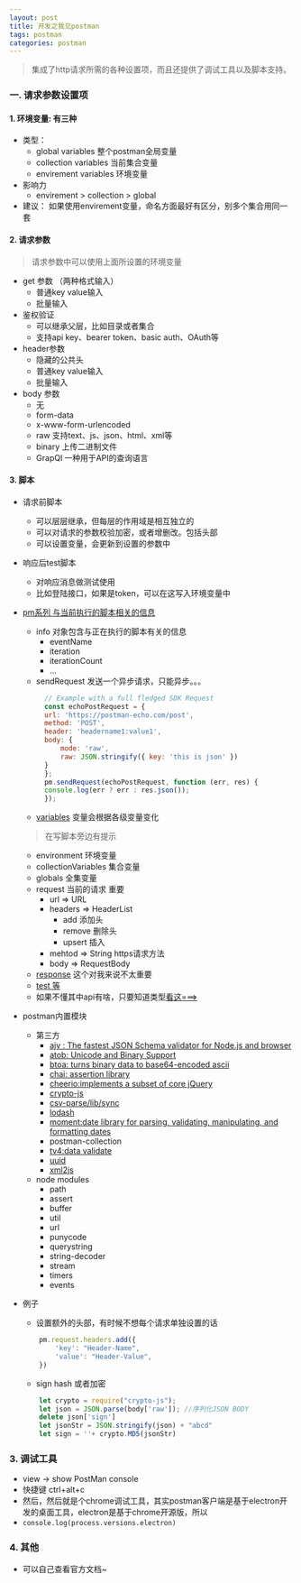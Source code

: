 ```yaml
---
layout: post
title: 开发之我见postman
tags: postman 
categories: postman
---
```

> 集成了http请求所需的各种设置项，而且还提供了调试工具以及脚本支持。

### 一. 请求参数设置项
#### 1. 环境变量: 有三种
- 类型：
    - global variables 整个postman全局变量
    - collection variables 当前集合变量
    - envirement variables 环境变量
- 影响力 
    - envirement > collection > global
- 建议：
    如果使用envirement变量，命名方面最好有区分，别多个集合用同一套
#### 2. 请求参数
> 请求参数中可以使用上面所设置的环境变量

- get 参数 （两种格式输入） 
    - 普通key value输入
    - 批量输入
- 鉴权验证
    - 可以继承父层，比如目录或者集合
    - 支持api key、bearer token、basic auth、OAuth等
- header参数
    - 隐藏的公共头
    - 普通key value输入
    - 批量输入
- body 参数
    - 无
    - form-data
    - x-www-form-urlencoded
    - raw 支持text、js、json、html、xml等
    - binary 上传二进制文件
    - GrapQl 一种用于API的查询语言

#### 3. 脚本
- 请求前脚本
    - 可以层层继承，但每层的作用域是相互独立的
    - 可以对请求的参数校验加密，或者增删改。包括头部
    - 可以设置变量，会更新到设置的参数中
- 响应后test脚本
    - 对响应消息做测试使用
    - 比如登陆接口，如果是token，可以在这写入环境变量中
- <a href="https://learning.postman.com/docs/postman/scripts/postman-sandbox-api-reference/" target="_blank">pm系列 与当前执行的脚本相关的信息</a>
    - info 对象包含与正在执行的脚本有关的信息
        - eventName
        - iteration
        - iterationCount
        - ...
    - sendRequest 发送一个异步请求，只能异步。。。
      ```javascript
        // Example with a full fledged SDK Request
        const echoPostRequest = {
        url: 'https://postman-echo.com/post',
        method: 'POST',
        header: 'headername1:value1',
        body: {
            mode: 'raw',
            raw: JSON.stringify({ key: 'this is json' })
        }
        };
        pm.sendRequest(echoPostRequest, function (err, res) {
        console.log(err ? err : res.json());
        });
      ```
    - <a href="https://www.postmanlabs.com/postman-collection/Variable.html" target="_blank">variables</a> 变量会根据各级变量变化
    > 在写脚本旁边有提示
    - environment 环境变量
    - collectionVariables 集合变量
    - globals 全集变量
    - request 当前的请求 重要
        - url => URL
        - headers => HeaderList
            - add 添加头
            - remove 删除头
            - upsert 插入
        - mehtod => String https请求方法
        - body => RequestBody 
    - <a href="https://learning.postman.com/docs/postman/scripts/postman-sandbox-api-reference/#pmresponse" target="_blank">response</a> 这个对我来说不太重要
    - <a href="https://learning.postman.com/docs/postman/scripts/postman-sandbox-api-reference/#pmtest" target="_blank"> test 等</a>
    - 如果不懂其中api有啥，只要知道类型<a href="https://www.postmanlabs.com/postman-collection/Variable.html" target="_blank">看这===></a>
- postman内置模块
    - 第三方
        - <a href="https://www.npmjs.com/package/ajv" target="_blank">ajv : The fastest JSON Schema validator for Node.js and browser</a>
        - <a href="https://www.npmjs.com/package/atob" target="_blank">atob: Unicode and Binary Support</a> 
        - <a href="" target="_blank">btoa: turns binary data to base64-encoded ascii</a> 
        - <a href="https://www.npmjs.com/package/chai" target="_blank">chai: assertion library</a>
        - <a href="https://www.npmjs.com/package/cheerio" target="_blank">cheerio:implements a subset of core jQuery</a>
        - <a href="https://www.npmjs.com/package/crypto-js" target="_blank">crypto-js</a>
        - <a href="https://www.npmjs.com/package/csv-parse" target="_blank">csv-parse/lib/sync
        - <a href="https://www.npmjs.com/package/lodash" target="_blank">lodash</a>
        - <a href="https://www.npmjs.com/package/moment" target="_blank">moment:date library for parsing, validating, manipulating, and formatting dates</a>
        - postman-collection
        - <a href="https://www.npmjs.com/package/tv4" target="_blank">tv4:data validate</a>
        - <a href="https://www.npmjs.com/package/uuid" target="_blank">uuid</a>
        - <a href="https://www.npmjs.com/package/xml2js" target="_blank">xml2js</a>
    - node modules
        - path
        - assert
        - buffer
        - util
        - url
        - punycode
        - querystring
        - string-decoder
        - stream
        - timers
        - events



- 例子
    - 设置额外的头部，有时候不想每个请求单独设置的话
    ```javascript
        pm.request.headers.add({
            'key': "Header-Name",
            'value': "Header-Value",
        })
    ```
    - sign hash 或者加密
    ```javascript
        let crypto = require("crypto-js");
        let json = JSON.parse(body['raw']); //序列化JSON BODY
        delete json['sign']
        let jsonStr = JSON.stringify(json) + "abcd"
        let sign = ''+ crypto.MD5(jsonStr)
    ```

### 3. 调试工具
- view -> show PostMan console 
- 快捷键 ctrl+alt+c
- 然后，然后就是个chrome调试工具，其实postman客户端是基于electron开发的桌面工具，electron是基于chrome开源版，所以
- ```console.log(process.versions.electron)```

### 4. 其他
- 可以自己查看官方文档~